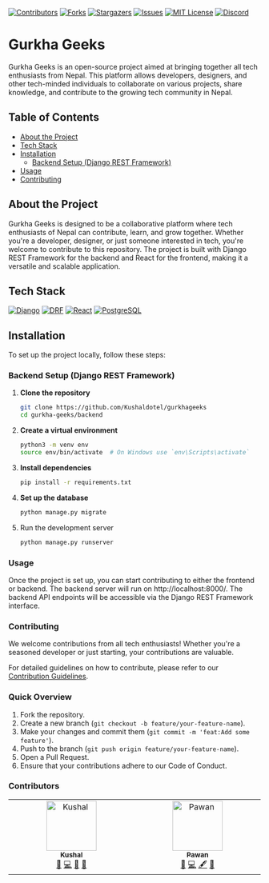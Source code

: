 [![Contributors][contributors-shield]][contributors-url]
[![Forks][forks-shield]][forks-url]
[![Stargazers][stars-shield]][stars-url]
[![Issues][issues-shield]][issues-url]
[![MIT License][license-shield]][license-url]
[![Discord][discord-shield]][discord-url]


# Gurkha Geeks

Gurkha Geeks is an open-source project aimed at bringing together all tech enthusiasts from Nepal. This platform allows developers, designers, and other tech-minded individuals to collaborate on various projects, share knowledge, and contribute to the growing tech community in Nepal.

## Table of Contents

- [About the Project](#about-the-project)
- [Tech Stack](#teach-stack)
- [Installation](#installation)
  - [Backend Setup (Django REST Framework)](#backend-setup-django-rest-framework)
- [Usage](#usage)
- [Contributing](#contributing)

## About the Project

Gurkha Geeks is designed to be a collaborative platform where tech enthusiasts of Nepal can contribute, learn, and grow together. Whether you're a developer, designer, or just someone interested in tech, you're welcome to contribute to this repository. The project is built with Django REST Framework for the backend and React for the frontend, making it a versatile and scalable application.

## Tech Stack 
[![Django][Django]][Django-url] 
[![DRF][DRF]][DRF-url] 
[![React][React.js]][React-url] 
[![PostgreSQL][PostgreSQL]][Postgresql-url]

## Installation

To set up the project locally, follow these steps:

### Backend Setup (Django REST Framework)

1. **Clone the repository**

   ```bash
   git clone https://github.com/Kushaldotel/gurkhageeks
   cd gurkha-geeks/backend

2. **Create a virtual environment**

    ```bash
    python3 -m venv env
    source env/bin/activate  # On Windows use `env\Scripts\activate`

3. **Install dependencies**

    ```bash
    pip install -r requirements.txt

4. **Set up the database**

    ```bash
    python manage.py migrate

5. Run the development server

    ```bash
    python manage.py runserver


### Usage
Once the project is set up, you can start contributing to either the frontend or backend. The backend server will run on http://localhost:8000/. The backend API endpoints will be accessible via the Django REST Framework interface.


### Contributing

We welcome contributions from all tech enthusiasts! Whether you're a seasoned developer or just starting, your contributions are valuable.

For detailed guidelines on how to contribute, please refer to our [Contribution Guidelines](CONTRIBUTING.md).

### Quick Overview

1. Fork the repository.
2. Create a new branch (`git checkout -b feature/your-feature-name`).
3. Make your changes and commit them (`git commit -m 'feat:Add some feature'`).
4. Push to the branch (`git push origin feature/your-feature-name`).
5. Open a Pull Request.
6. Ensure that your contributions adhere to our Code of Conduct.

### Contributors

<table>
  <tbody>
    <tr>
      <td align="center" valign="top" width="14.28%">
        <a href="https://github.com/kushaldotel"><img src="https://avatars.githubusercontent.com/u/114340617?v=4" width="100px;" alt="Kushal"/><br /><sub><b>Kushal</b></sub></a><br />
        <a href="#" title="Project Management">📆</a>
        <a href="#" title="Code">💻</a>
        <a href="#" title="Reviewed Pull Requests">👀</a>
        <a href="#" title="Ideas, Planning, & Feedback">🤔</a>
      </td>
      <td align="center" valign="top" width="14.28%">
        <a href="https://github.com/pawansapkota100"><img src="https://avatars.githubusercontent.com/u/100679210?s=96&v=4" width="100px;" alt="Pawan"/><br /><sub><b>Pawan</b></sub></a><br />
        <a href="#" title="Documentation">📖</a>
        <a href="#" title="Code">💻</a>
        <a href="#" title="Content">🖋</a>
        <a href="#" title="Ideas, Planning, & Feedback">🤔</a>
        </td>
    </tr>
  </tbody>
</table>



<!-- MARKDOWN LINKS & IMAGES -->
[contributors-shield]: https://img.shields.io/github/contributors/Kushaldotel/gurkhageeks.svg?style=for-the-badge
[contributors-url]: https://github.com/Kushaldotel/gurkhageeks/graphs/contributors
[forks-shield]: https://img.shields.io/github/forks/Kushaldotel/gurkhageeks.svg?style=for-the-badge
[forks-url]: https://github.com/Kushaldotel/gurkhageeks/network/members
[stars-shield]: https://img.shields.io/github/stars/Kushaldotel/gurkhageeks.svg?style=for-the-badge
[stars-url]: https://github.com/Kushaldotel/gurkhageeks/stargazers
[issues-shield]: https://img.shields.io/github/issues/Kushaldotel/gurkhageeks.svg?style=for-the-badge
[issues-url]: https://github.com/Kushaldotel/gurkhageeks/issues
[license-shield]: https://img.shields.io/github/license/Kushaldotel/gurkhageeks.svg?style=for-the-badge
[license-url]: https://github.com/Kushaldotel/gurkhageeks/blob/main/LICENSE
[discord-shield]: https://img.shields.io/discord/your_discord_server_id.svg?style=for-the-badge
[discord-url]: https://discord.gg/CVNrjK3gpB
[Django]: https://img.shields.io/badge/Django-092E20?style=for-the-badge&logo=django&logoColor=white
[Django-url]: https://www.djangoproject.com/
[DRF]: https://img.shields.io/badge/DRF-092E20?style=for-the-badge&logo=django&logoColor=red
[DRF-url]: https://www.django-rest-framework.org/
[React.js]: https://img.shields.io/badge/React-20232A?style=for-the-badge&logo=react&logoColor=61DAFB
[React-url]: https://reactjs.org/
[PostgreSQL]: https://img.shields.io/badge/PostgreSQL-336791?style=for-the-badge&logo=postgresql&logoColor=white
[Postgresql-url]: https://www.postgresql.org/

